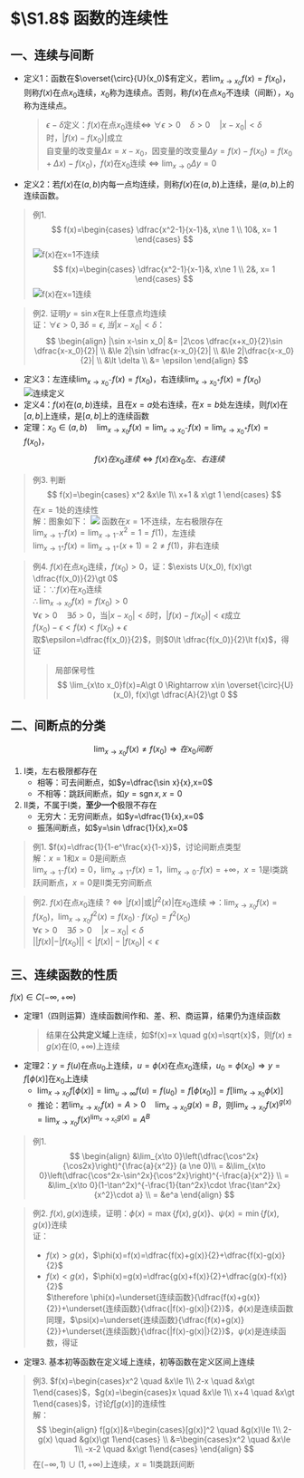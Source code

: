 # $\S1.8$ 函数的连续性
## 一、连续与间断
* 定义1：函数在$\overset{\circ}{U}(x_0)$有定义，若$\lim_{x\to x_0}f(x)=f(x_0)$，则称$f(x)$在点$x_0$连续，$x_0$称为连续点。否则，称$f(x)$在点$x_0$不连续（间断），$x_0$称为连续点。
	> $\epsilon - \delta$定义：$f(x)$在点$x_0$连续$\Leftrightarrow$ $\forall \epsilon \gt 0 \quad \delta \gt 0 \quad |x-x_0|\lt \delta$时，$|f(x)-f(x_0)|$成立  
	> 自变量的改变量$\Delta x=x-x_0$，因变量的改变量$\Delta y=f(x)-f(x_0)=f(x_0+\Delta x)-f(x_0)$，$f(x)$在$x_0$连续$\Leftrightarrow \lim_{x \to 0}\Delta y = 0$
* 定义2：若$f(x)$在$(a,b)$内每一点均连续，则称$f(x)$在$(a,b)$上连续，是$(a,b)$上的连续函数。

> 例1. 
	$$
	   f(x)=\begin{cases}
	  \dfrac{x^2-1}{x-1}&, x\ne 1 \\
	  10&, x= 1
	   \end{cases}
	$$
> ![f(x)在x=1不连续](./1/continuity1.png)
  $$
  f(x)=\begin{cases}
  \dfrac{x^2-1}{x-1}&, x\ne 1 \\
  2&, x= 1
  \end{cases}
  $$
> ![f(x)在x=1连续](./1/continuity2.png)

> 例2. 证明$y=\sin x$在$\mathbb{R}$上任意点均连续  
> 证：$\forall \epsilon \gt 0, \exists \delta = \epsilon, 当|x-x_0|\lt \delta$：
 $$
 \begin{align}
 |\sin x-\sin x_0| &= |2\cos \dfrac{x+x_0}{2}\sin \dfrac{x-x_0}{2}| \\
 &\le 2|\sin \dfrac{x-x_0}{2}| \\ &\le 2|\dfrac{x-x_0}{2}| \\ &\lt \delta \\ &= \epsilon
 \end{align}
 $$

* 定义3：左连续$\lim_{x\to x_0^-}f(x)=f(x_0)$，右连续$\lim_{x\to x_0^+}f(x)=f(x_0)$  
   ![连续定义](./1/continuity3.png)
* 定义4：$f(x)$在$(a,b)$连续，且在$x=a$处右连续，在$x=b$处左连续，则$f(x)$在$[a,b]$上连续，是$[a,b]$上的连续函数
* 定理：$x_0\in (a,b) \quad \lim_{x\to x_0}f(x)=\lim_{x\to x_0^-}f(x)=\lim_{x\to x_0^+}f(x)=f(x_0)$，
	 $$
	 f(x)在x_0连续 \Leftrightarrow f(x)在x_0左、右连续
	 $$

> 例3.  判断
 $$
 f(x)=\begin{cases}
 x^2 &x\le 1\\
 x+1 & x\gt 1
 \end{cases}
 $$
> 在$x=1$处的连续性  
> 解：图象如下：
> ![](./1/continuity4.png)
> 函数在$x=1$不连续，左右极限存在  
> $\lim_{x\to 1^-}f(x)=\lim_{x\to 1^-}x^2=1=f(1)$，左连续  
> $\lim_{x\to 1^+}f(x)=\lim_{x\to 1^+}(x+1)=2\ne f(1)$，非右连续   

> 例4. $f(x)$在点$x_0$连续，$f(x_0)\gt 0$，证：$\exists U(x_0), f(x)\gt \dfrac{f(x_0)}{2}\gt 0$  
> 证：$\because f(x)$在$x_0$连续  
> $\therefore \lim_{x\to x_0}f(x)=f(x_0)\gt 0$  
> $\forall \epsilon \gt 0 \quad \exists \delta \gt 0$，当$|x-x_0|\lt \delta$时，$|f(x)-f(x_0)|\lt \epsilon$成立  
> $f(x_0)-\epsilon \lt f(x) \lt f(x_0)+\epsilon$  
> 取$\epsilon=\dfrac{f(x_0)}{2}$，则$0\lt \dfrac{f(x_0)}{2}\lt f(x)$，得证
> > 局部保号性
   $$
   \lim_{x\to x_0}f(x)=A\gt 0 \Rightarrow x\in \overset{\circ}{U}(x_0), f(x)\gt \dfrac{A}{2}\gt 0
   $$
## 二、间断点的分类
$$
\lim_{x\to x_0}f(x)\ne f(x_0)\Rightarrow 在x_0间断
$$
1. I类，左右极限都存在
	* 相等：可去间断点，如$y=\dfrac{\sin x}{x},x=0$
	* 不相等：跳跃间断点，如$y=\operatorname{sgn} x,x=0$
2. II类，不属于I类，**至少一个**极限不存在
	* 无穷大：无穷间断点，如$y=\dfrac{1}{x},x=0$
	* 振荡间断点，如$y=\sin \dfrac{1}{x},x=0$

> 例1. $f(x)=\dfrac{1}{1-e^\frac{x}{1-x}}$，讨论间断点类型  
> 解：$x=1$和$x=0$是间断点  
> $\lim_{x\to 1^-}f(x)=0$，$\lim_{x\to 1^+}f(x)=1$，$\lim_{x\to 0^-}f(x)=+\infty$，$x=1$是I类跳跃间断点，$x=0$是II类无穷间断点

> 例2. $f(x)$在点$x_0$连续 $?\Leftrightarrow |f(x)|$或$|f^2(x)|$在$x_0$连续
> $\Rightarrow$：$\lim_{x\to x_0}f(x)=f(x_0)$，$\lim_{x\to x_0}f^2(x)=f(x_0)\cdot f(x_0)=f^2(x_0)$  
> $\forall \epsilon \gt 0 \quad \exists \delta \gt 0 \quad |x-x_0|\lt \delta$  
> $||f(x)|-|f(x_0)||\lt |f(x)|-|f(x_0)| \lt \epsilon$

## 三、连续函数的性质
$f(x)\in C(-\infty, +\infty)$

* 定理1（四则运算）连续函数间作和、差、积、商运算，结果仍为连续函数
	> 结果在**公共定义域**上连续，如$f(x)=x \quad g(x)=\sqrt{x}$，则$f(x)\pm g(x)$在$(0,+\infty)$上连续
* 定理2：$y=f(u)$在点$u_0$上连续，$u=\phi(x)$在点$x_0$连续，$u_0=\phi (x_0) \Rightarrow y=f[\phi (x)]$在$x_0$上连续
	* $\lim_{x\to x_0}f[\phi (x)]=\lim_{u \to \infty}f(u)=f(u_0)=f[\phi(x_0)]=f[\lim_{x\to x_0}\phi(x)]$
	* 推论：若$\lim_{x\to x_0}f(x)=A\gt 0 \quad \lim_{x\to x_0}g(x)=B$，则$\lim_{x\to x_0}f(x)^{g(x)}=\lim_{x\to x_0}f(x)^{\lim_{x\to x_0}g(x)}=A^B$

> 例1.   
   $$
   \begin{align}
   &\lim_{x\to 0}\left(\dfrac{\cos^2x}{\cos2x}\right)^{\frac{a}{x^2}}  (a \ne 0)\\
   = &\lim_{x\to 0}\left(\dfrac{\cos^2x-\sin^2x}{\cos^2x}\right)^{-\frac{a}{x^2}} \\
   = &\lim_{x\to 0}(1-\tan^2x)^{-\frac{1}{tan^2x}\cdot \frac{\tan^2x}{x^2}\cdot a} \\
   = &e^a
   \end{align}
   $$

> 例2. $f(x),g(x)$连续，证明：$\phi(x)=\max\{f(x),g(x)\}$、$\psi(x)=\min\{f(x),g(x)\}$连续  
> 证：  
> * $f(x)\gt g(x)$，$\phi(x)=f(x)=\dfrac{f(x)+g(x)}{2}+\dfrac{f(x)-g(x)}{2}$  
> * $f(x)\lt g(x)$，$\phi(x)=g(x)=\dfrac{g(x)+f(x)}{2}+\dfrac{g(x)-f(x)}{2}$  
> $\therefore \phi(x)=\underset{连续函数}{\dfrac{f(x)+g(x)}{2}}+\underset{连续函数}{\dfrac{|f(x)-g(x)|}{2}}$，$\phi(x)$是连续函数  
> 同理，$\psi(x)=\underset{连续函数}{\dfrac{f(x)+g(x)}{2}}+\underset{连续函数}{\dfrac{|f(x)-g(x)|}{2}}$，$\psi(x)$是连续函数，得证

* 定理3. 基本初等函数在定义域上连续，初等函数在定义区间上连续

> 例3. $f(x)=\begin{cases}x^2 \quad &x\le 1\\ 2-x \quad &x\gt 1\end{cases}$，$g(x)=\begin{cases}x \quad &x\le 1\\ x+4 \quad &x\gt 1\end{cases}$，讨论$f[g(x)]$的连续性  
> 解：  
   $$
   \begin{align}
   f[g(x)]&=\begin{cases}[g(x)]^2 \quad &g(x)\le 1\\ 2-g(x) \quad &g(x)\gt 1\end{cases} \\
   &=\begin{cases}x^2 \quad &x\le 1\\ -x-2 \quad &x\gt 1\end{cases}
   \end{align}
   $$
> 在$(-\infty, 1)\cup (1,+\infty)$上连续，$x=1$I类跳跃间断
